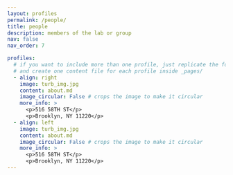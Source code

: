 ```yaml
---
layout: profiles
permalink: /people/
title: people
description: members of the lab or group
nav: false
nav_order: 7

profiles:
  # if you want to include more than one profile, just replicate the following block
  # and create one content file for each profile inside _pages/
  - align: right
    image: turb_img.jpg
    content: about.md
    image_circular: False # crops the image to make it circular
    more_info: >
      <p>516 58TH ST</p>
      <p>Brooklyn, NY 11220</p>
  - align: left
    image: turb_img.jpg
    content: about.md
    image_circular: False # crops the image to make it circular
    more_info: >
      <p>516 58TH ST</p>
      <p>Brooklyn, NY 11220</p>
---
```

